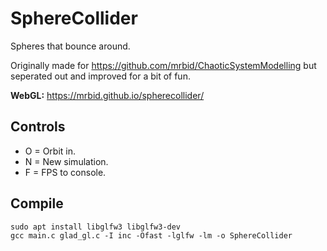 # SphereCollider
Spheres that bounce around.

Originally made for https://github.com/mrbid/ChaoticSystemModelling but seperated out and improved for a bit of fun.

**WebGL:** https://mrbid.github.io/spherecollider/

## Controls
- O = Orbit in.
- N = New simulation.
- F = FPS to console.

## Compile
```
sudo apt install libglfw3 libglfw3-dev
gcc main.c glad_gl.c -I inc -Ofast -lglfw -lm -o SphereCollider
```

